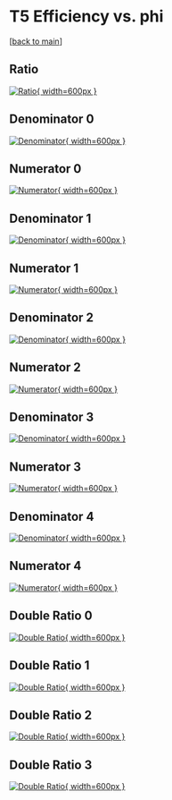 # T5 Efficiency vs. phi

[[back to main](./)]



## Ratio

[![Ratio](../mtv/var/T5_vtr_0_0_eff_phi.png){ width=600px }](../mtv/var/T5_vtr_0_0_eff_phi.pdf)

## Denominator 0

[![Denominator](../mtv/den/T5_vtr_0_0_eff_phi_den0.png){ width=600px }](../mtv/den/T5_vtr_0_0_eff_phi_den0.pdf)

## Numerator 0

[![Numerator](../mtv/num/T5_vtr_0_0_eff_phi_num0.png){ width=600px }](../mtv/num/T5_vtr_0_0_eff_phi_num0.pdf)

## Denominator 1

[![Denominator](../mtv/den/T5_vtr_0_0_eff_phi_den1.png){ width=600px }](../mtv/den/T5_vtr_0_0_eff_phi_den1.pdf)

## Numerator 1

[![Numerator](../mtv/num/T5_vtr_0_0_eff_phi_num1.png){ width=600px }](../mtv/num/T5_vtr_0_0_eff_phi_num1.pdf)

## Denominator 2

[![Denominator](../mtv/den/T5_vtr_0_0_eff_phi_den2.png){ width=600px }](../mtv/den/T5_vtr_0_0_eff_phi_den2.pdf)

## Numerator 2

[![Numerator](../mtv/num/T5_vtr_0_0_eff_phi_num2.png){ width=600px }](../mtv/num/T5_vtr_0_0_eff_phi_num2.pdf)

## Denominator 3

[![Denominator](../mtv/den/T5_vtr_0_0_eff_phi_den3.png){ width=600px }](../mtv/den/T5_vtr_0_0_eff_phi_den3.pdf)

## Numerator 3

[![Numerator](../mtv/num/T5_vtr_0_0_eff_phi_num3.png){ width=600px }](../mtv/num/T5_vtr_0_0_eff_phi_num3.pdf)

## Denominator 4

[![Denominator](../mtv/den/T5_vtr_0_0_eff_phi_den4.png){ width=600px }](../mtv/den/T5_vtr_0_0_eff_phi_den4.pdf)

## Numerator 4

[![Numerator](../mtv/num/T5_vtr_0_0_eff_phi_num4.png){ width=600px }](../mtv/num/T5_vtr_0_0_eff_phi_num4.pdf)

## Double Ratio 0

[![Double Ratio](../mtv/ratio/T5_vtr_0_0_eff_phi_ratio0.png){ width=600px }](../mtv/ratio/T5_vtr_0_0_eff_phi_ratio0.pdf)

## Double Ratio 1

[![Double Ratio](../mtv/ratio/T5_vtr_0_0_eff_phi_ratio1.png){ width=600px }](../mtv/ratio/T5_vtr_0_0_eff_phi_ratio1.pdf)

## Double Ratio 2

[![Double Ratio](../mtv/ratio/T5_vtr_0_0_eff_phi_ratio2.png){ width=600px }](../mtv/ratio/T5_vtr_0_0_eff_phi_ratio2.pdf)

## Double Ratio 3

[![Double Ratio](../mtv/ratio/T5_vtr_0_0_eff_phi_ratio3.png){ width=600px }](../mtv/ratio/T5_vtr_0_0_eff_phi_ratio3.pdf)


